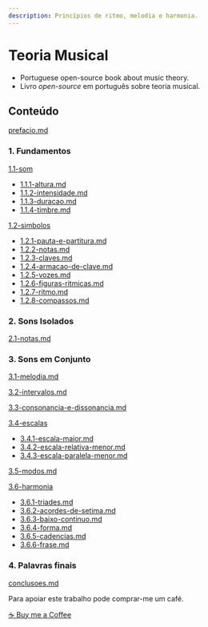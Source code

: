 ```yaml
---
description: Princípios de ritmo, melodia e harmonia.
---
```


# Teoria Musical

* Portuguese open-source book about music theory.
* Livro _open-source_ em português sobre teoria musical.

## Conteúdo

[prefacio.md](teoria-musical/prefacio.md "mention")

### 1. Fundamentos

[1.1-som](1-fundamentos/1.1-som/ "mention")

* [1.1.1-altura.md](1-fundamentos/1.1-som/1.1.1-altura.md "mention")
* [1.1.2-intensidade.md](1-fundamentos/1.1-som/1.1.2-intensidade.md "mention")
* [1.1.3-duracao.md](1-fundamentos/1.1-som/1.1.3-duracao.md "mention")
* [1.1.4-timbre.md](1-fundamentos/1.1-som/1.1.4-timbre.md "mention")

[1.2-simbolos](1-fundamentos/1.2-simbolos/ "mention")

* [1.2.1-pauta-e-partitura.md](1-fundamentos/1.2-simbolos/1.2.1-pauta-e-partitura.md "mention")
* [1.2.2-notas.md](1-fundamentos/1.2-simbolos/1.2.2-notas.md "mention")
* [1.2.3-claves.md](1-fundamentos/1.2-simbolos/1.2.3-claves.md "mention")
* [1.2.4-armacao-de-clave.md](1-fundamentos/1.2-simbolos/1.2.4-armacao-de-clave.md "mention")
* [1.2.5-vozes.md](1-fundamentos/1.2-simbolos/1.2.5-vozes.md "mention")
* [1.2.6-figuras-ritmicas.md](1-fundamentos/1.2-simbolos/1.2.6-figuras-ritmicas.md "mention")
* [1.2.7-ritmo.md](1-fundamentos/1.2-simbolos/1.2.7-ritmo.md "mention")
* [1.2.8-compassos.md](1-fundamentos/1.2-simbolos/1.2.8-compassos.md "mention")

### 2. Sons Isolados

[2.1-notas.md](2-sons-isolados/2.1-notas.md "mention")

### 3. Sons em Conjunto

[3.1-melodia.md](3-sons-em-conjunto/3.1-melodia.md "mention")

[3.2-intervalos.md](3-sons-em-conjunto/3.2-intervalos.md "mention")

[3.3-consonancia-e-dissonancia.md](3-sons-em-conjunto/3.3-consonancia-e-dissonancia.md "mention")

[3.4-escalas](3-sons-em-conjunto/3.4-escalas/ "mention")

* [3.4.1-escala-maior.md](3-sons-em-conjunto/3.4-escalas/3.4.1-escala-maior.md "mention")
* [3.4.2-escala-relativa-menor.md](3-sons-em-conjunto/3.4-escalas/3.4.2-escala-relativa-menor.md "mention")
* [3.4.3-escala-paralela-menor.md](3-sons-em-conjunto/3.4-escalas/3.4.3-escala-paralela-menor.md "mention")

[3.5-modos.md](3-sons-em-conjunto/3.5-modos.md "mention")

[3.6-harmonia](3-sons-em-conjunto/3.6-harmonia/ "mention")

* [3.6.1-triades.md](3-sons-em-conjunto/3.6-harmonia/3.6.1-triades.md "mention")
* [3.6.2-acordes-de-setima.md](3-sons-em-conjunto/3.6-harmonia/3.6.2-acordes-de-setima.md "mention")
* [3.6.3-baixo-continuo.md](3-sons-em-conjunto/3.6-harmonia/3.6.3-baixo-continuo.md "mention")
* [3.6.4-forma.md](3-sons-em-conjunto/3.6-harmonia/3.6.4-forma.md "mention")
* [3.6.5-cadencias.md](3-sons-em-conjunto/3.6-harmonia/3.6.5-cadencias.md "mention")
* [3.6.6-frase.md](3-sons-em-conjunto/3.6-harmonia/3.6.6-frase.md "mention")

### 4. Palavras finais

[conclusoes.md](4-palavras-finais/conclusoes.md "mention")



Para apoiar este trabalho pode comprar-me um café.

<a href="https://buymeacoffee.com/marcoferra" class="button primary">☕️ Buy me a Coffee</a>
